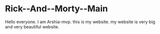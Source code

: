 # Rick--And--Morty--Main
Hello everyone. I am Arshia-mvp. this is my website. my website is very big and very beautiful website.
